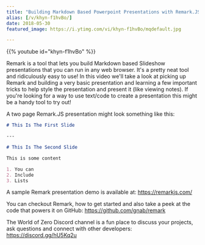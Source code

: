 ```yaml
---
title: "Building Markdown Based Powerpoint Presentations with Remark.JS"
alias: [/v/khyn-f1hvBo/]
date: 2018-05-30
featured_image: https://i.ytimg.com/vi/khyn-f1hvBo/mqdefault.jpg

---
```


{{% youtube id="khyn-f1hvBo" %}}

Remark is a tool that lets you build Markdown based Slideshow presentations that you can run in any web browser. It's a pretty neat tool and ridiculously easy to use! In this video we'll take a look at picking up Remark and building a very basic presentation and learning a few important tricks to help style the presentation and present it (like viewing notes). If you're looking for a way to use text/code to create a presentation this might be a handy tool to try out!

A two page Remark.JS presentation might look something like this:

```md
# This Is The First Slide

---

# This Is The Second Slide

This is some content

1. You can
2. Include
3. Lists
```

A sample Remark presentation demo is available at: https://remarkjs.com/

You can checkout Remark, how to get started and also take a peek at the code that powers it on GitHub: https://github.com/gnab/remark

The World of Zero Discord channel is a fun place to discuss your projects, ask questions and connect with other developers: https://discord.gg/hU5Kq2u